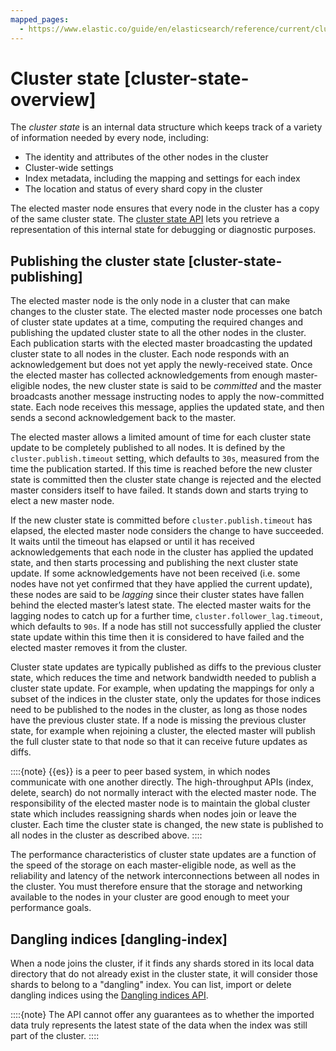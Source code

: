 ```yaml
---
mapped_pages:
  - https://www.elastic.co/guide/en/elasticsearch/reference/current/cluster-state-overview.html
---
```


# Cluster state [cluster-state-overview]

The *cluster state* is an internal data structure which keeps track of a variety of information needed by every node, including:

* The identity and attributes of the other nodes in the cluster
* Cluster-wide settings
* Index metadata, including the mapping and settings for each index
* The location and status of every shard copy in the cluster

The elected master node ensures that every node in the cluster has a copy of the same cluster state. The [cluster state API](https://www.elastic.co/guide/en/elasticsearch/reference/current/cluster-state.html) lets you retrieve a representation of this internal state for debugging or diagnostic purposes.

## Publishing the cluster state [cluster-state-publishing]

The elected master node is the only node in a cluster that can make changes to the cluster state. The elected master node processes one batch of cluster state updates at a time, computing the required changes and publishing the updated cluster state to all the other nodes in the cluster. Each publication starts with the elected master broadcasting the updated cluster state to all nodes in the cluster. Each node responds with an acknowledgement but does not yet apply the newly-received state. Once the elected master has collected acknowledgements from enough master-eligible nodes, the new cluster state is said to be *committed* and the master broadcasts another message instructing nodes to apply the now-committed state. Each node receives this message, applies the updated state, and then sends a second acknowledgement back to the master.

The elected master allows a limited amount of time for each cluster state update to be completely published to all nodes. It is defined by the `cluster.publish.timeout` setting, which defaults to `30s`, measured from the time the publication started. If this time is reached before the new cluster state is committed then the cluster state change is rejected and the elected master considers itself to have failed. It stands down and starts trying to elect a new master node.

If the new cluster state is committed before `cluster.publish.timeout` has elapsed, the elected master node considers the change to have succeeded. It waits until the timeout has elapsed or until it has received acknowledgements that each node in the cluster has applied the updated state, and then starts processing and publishing the next cluster state update. If some acknowledgements have not been received (i.e. some nodes have not yet confirmed that they have applied the current update), these nodes are said to be *lagging* since their cluster states have fallen behind the elected master’s latest state. The elected master waits for the lagging nodes to catch up for a further time, `cluster.follower_lag.timeout`, which defaults to `90s`. If a node has still not successfully applied the cluster state update within this time then it is considered to have failed and the elected master removes it from the cluster.

Cluster state updates are typically published as diffs to the previous cluster state, which reduces the time and network bandwidth needed to publish a cluster state update. For example, when updating the mappings for only a subset of the indices in the cluster state, only the updates for those indices need to be published to the nodes in the cluster, as long as those nodes have the previous cluster state. If a node is missing the previous cluster state, for example when rejoining a cluster, the elected master will publish the full cluster state to that node so that it can receive future updates as diffs.

::::{note} 
{{es}} is a peer to peer based system, in which nodes communicate with one another directly. The high-throughput APIs (index, delete, search) do not normally interact with the elected master node. The responsibility of the elected master node is to maintain the global cluster state which includes reassigning shards when nodes join or leave the cluster. Each time the cluster state is changed, the new state is published to all nodes in the cluster as described above.
::::


The performance characteristics of cluster state updates are a function of the speed of the storage on each master-eligible node, as well as the reliability and latency of the network interconnections between all nodes in the cluster. You must therefore ensure that the storage and networking available to the nodes in your cluster are good enough to meet your performance goals.


## Dangling indices [dangling-index]

When a node joins the cluster, if it finds any shards stored in its local data directory that do not already exist in the cluster state, it will consider those shards to belong to a "dangling" index. You can list, import or delete dangling indices using the [Dangling indices API](https://www.elastic.co/guide/en/elasticsearch/reference/current/indices.html#dangling-indices-api).

::::{note} 
The API cannot offer any guarantees as to whether the imported data truly represents the latest state of the data when the index was still part of the cluster.
::::



